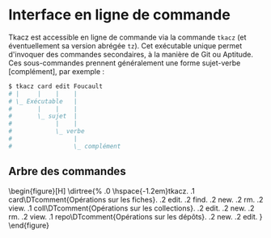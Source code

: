 
# Interface en ligne de commande

Tkacz est accessible en ligne de commande via la commande ```tkacz``` (et éventuellement sa version abrégée ```tz```). Cet exécutable unique permet d'invoquer des commandes secondaires, à la manière de Git ou Aptitude. Ces sous-commandes prennent généralement une forme sujet-verbe [complément], par exemple : 

~~~ bash
$ tkacz card edit Foucault
# |     |    |    |
# \_ Exécutable   |
#       |    |    |
#       \_ sujet  |
#            |    |
#            \_ verbe
#                 |
#                 \_ complément
~~~

## Arbre des commandes

\begin{figure}[H]
\dirtree{%
.0 \hspace{-1.2em}tkacz.
.1 card\DTcomment{Opérations sur les fiches}.
.2 edit.
.2 find.
.2 new.
.2 rm.
.2 view.
.1 coll\DTcomment{Opérations sur les collections}.
.2 edit.
.2 new.
.2 rm.
.2 view.
.1 repo\DTcomment{Opérations sur les dépôts}.
.2 new.
.2 edit.
}
\end{figure}
